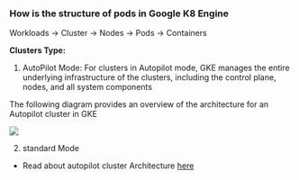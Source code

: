 ### How is the structure of pods in Google K8 Engine

Workloads -> Cluster -> Nodes -> Pods -> Containers

__Clusters Type:__

1. AutoPilot Mode:
For clusters in Autopilot mode, GKE manages the entire underlying infrastructure of the clusters, including the control plane, nodes, and all system components

The following diagram provides an overview of the architecture for an Autopilot cluster in GKE

<img src="https://cloud.google.com/static/kubernetes-engine/images/cluster-arch-autopilot.svg">


2. standard Mode


* Read about autopilot cluster Architecture [here](https://cloud.google.com/kubernetes-engine/docs/concepts/autopilot-architecture)
